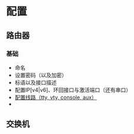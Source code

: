# 配置
## 路由器
### 基础
- 命名
- 设置密码（以及加密）
- 标语以及接口描述
- 配置IP[v4|v6]、环回接口与激活端口（还有串口）
- [配置线路（tty, vty, console, aux）](https://www.cisco.com/c/zh_cn/support/docs/ios-nx-os-software/ios-software-releases-110/45843-configpasswords.html)
- 
## 交换机